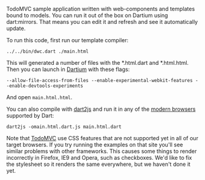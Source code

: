 TodoMVC sample application written with web-components and templates bound to
models. You can run it out of the box on Dartium using dart:mirrors.
That means you can edit it and refresh and see it automatically update.

To run this code, first run our template compiler:

    ../../bin/dwc.dart ./main.html

This will generated a number of files with the *.html.dart and *.html.html.
Then you can launch in [Dartium][] with these flags:

    --allow-file-access-from-files --enable-experimental-webkit-features --enable-devtools-experiments

And open `main.html.html`.

You can also compile with [dart2js][] and run it in any of the
[modern browsers][browsers] supported by Dart:

    dart2js -omain.html.dart.js main.html.dart

Note that [TodoMVC][] use CSS features that are not supported yet in all of our
target browsers. If you try running the examples on that site you'll see similar problems with other frameworks. This causes some things to render incorrectly in Firefox, IE9 and Opera, such as checkboxes. We'd like to fix the stylesheet so
it renders the same everywhere, but we haven't done it yet.

[Dartium]: http://www.dartlang.org/dartium/
[dart2js]: http://www.dartlang.org/docs/dart2js/
[browsers]: http://www.dartlang.org/support/faq.html#what-browsers-supported
[TodoMVC]: http://addyosmani.github.com/todomvc/
